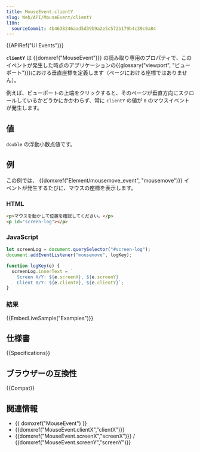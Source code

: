 ```yaml
---
title: MouseEvent.clientY
slug: Web/API/MouseEvent/clientY
l10n:
  sourceCommit: 4b4638246aad5d39b9a2e5c572b179b4c39c0a84
---
```


{{APIRef("UI Events")}}

**`clientY`** は {{domxref("MouseEvent")}} の読み取り専用のプロパティで、このイベントが発生した時点のアプリケーションの{{glossary("viewport", "ビューポート")}}における垂直座標を定義します（ページにおける座標ではありません）。

例えば、ビューポートの上端をクリックすると、そのページが垂直方向にスクロールしているかどうかにかかわらず、常に `clientY` の値が `0` のマウスイベントが発生します。

## 値

`double` の浮動小数点値です。

## 例

この例では、 {{domxref("Element/mousemove_event", "mousemove")}} イベントが発生するたびに、マウスの座標を表示します。

### HTML

```html
<p>マウスを動かして位置を確認してください。</p>
<p id="screen-log"></p>
```

### JavaScript

```js
let screenLog = document.querySelector("#screen-log");
document.addEventListener("mousemove", logKey);

function logKey(e) {
  screenLog.innerText = `
    Screen X/Y: ${e.screenX}, ${e.screenY}
    Client X/Y: ${e.clientX}, ${e.clientY}`;
}
```

### 結果

{{EmbedLiveSample("Examples")}}

## 仕様書

{{Specifications}}

## ブラウザーの互換性

{{Compat}}

## 関連情報

- {{ domxref("MouseEvent") }}
- {{domxref("MouseEvent.clientX","clientX")}}
- {{domxref("MouseEvent.screenX","screenX")}} /
  {{domxref("MouseEvent.screenY","screenY")}}
